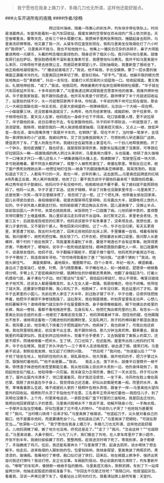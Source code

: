 > 我宁愿他在我身上捅刀子，多捅几刀也无所谓，这样他还能舒服点。

###火车开进所有的夜晚
####作者/徐畅

						跨过琼州海峡，随着一阵撕心的刹车声，列车徐步停在铁轨上。时间是凌晨两点。车窗外能看到一处汽车回收站，报废车辆的空骨架在百米阔的广场上依次排去。天空昏曚重浊，要等天亮，还有三个钟头需要打发。我掼掉手里两张黑桃四，捶腿起身去厕所，马里奥洗好牌等我。他又赢了我一次。从餐车供应盒饭到现在，我和马里奥坐在吸烟处打了六小时的“跑得快”。马里奥并不姓马，我也不知他姓什么，他嘴上一撮灰白交杂的浓胡子，鼻子大得能塞进两枚一元硬币，头戴的鸭舌帽也是绿色的，随身还带了暗灰小包。我只好叫他马里奥。就像我哥们去拉萨后，整张脸晒得黑不溜秋毫无像素可言，我便管他叫马赛克。我并不知马里奥是什么来历，只晓得他不是去拯救公主，而是回老家探望儿子。回到抽烟处，我重新垫了报纸坐下，他正痴痴地凝视窗外。“广播说前面塌方了。”我说。他不睬我，手也没摸牌。蒙了一层水雾的玻璃窗正漏着冷冷的光。马里奥回过神来切了牌，是张红桃A。“好手气。”我说。他躲开我的眼光慌张地掏出一包“黄鹤楼”，抖出一支衔住，就着打火机忽扇的火焰猛吸一口。他收起烟盒，重又掏出，礼貌地伸给我，“戒了。”我说。他放回兜，两根姜黄的手指夹住烟蒂频频吐烟雾。“华子就在汽车回收站开吊车，十多年前的事了。”马里奥递过牌试探我是否愿意听他的故事，我推开牌听他讲。华子是我家独苗，我不跟你捣虚话，他开吊车真是个好把式。跟师傅学了半个月就进回收站了，站里给的钱不少，头一月就寄回家两千多块。你知道，十年前的两千块可比现在值钱，那会儿一大碗豆腐脑也就一块五毛钱，还是大瓷碗盛的——他弹掉烟灰，比划出一个大碗——现在啊，一小碟就要三块，还没尝着味道就没了。头两年，他月月给家寄钱，成箱奶粉、饼干往家带。华子晓得他妈苦，夏天没人在家，他妈捂出一身痱子也下不得床。吃口饭都要人喂，更不说拉尿了。华子跟他妈亲，说日后哪也不去，专在家服侍他妈。华子妈听不得软话，一听就堕泪了。她淌泪望我，我晓得，她是怨我的——两人挨进吸烟室抽烟，马里奥捏灭烟头，又点上一根，放低声音——我也该，谁叫我嘴贪哩？我是开卡车的，在钢铁厂里，现在不开了。当时接一笔单子，去信阳一家焊铁床的小厂送钢，我媳妇押车。交了货当晚我就喝大了，可想到明儿早还要回厂送款，便连夜开了车，厂里人劝我也不听。我媳妇坐在副驾驶上拿湿毛巾，一个劲儿地帮我擦脸。开了一个钟头，我彻底酒醒了，路也好走，就是尿脬涨得厉害，我歇车站路边撒了泡黄尿，可等我拉好拉链回头一瞅——觌面吸烟的两人转过头来谛听，马里奥用力摆手，头也摇着，他顿了良久强咽下一口唾沫才开口——哪儿还有人？一辆集装箱闷头撞上去，我魂都掉了，驾驶室压成一块大饼，幸亏她是睡着，要不然连头都挤掉了。我整个人被死死拿住了，竟僵在那里。等我反应过来，砸了窗户费死劲拽她出来——他愣怔地盯住我——她身下的腿就像两条空棉裤管，晃晃荡荡的。我就知道这下完了。人都有不行的一天，我也一样，迟早的事儿，送去医院……马里奥捻起牌底的红桃A侍弄着正反面，两人离开吸烟室，他改了口：要不我怎说华子跟他妈最亲呢？我跟他妈商量，再过两年给华子娶媳妇。他妈问华子有没相中的，他痴痴地说不要不要，有了媳妇就不能照顾他妈了。他妈一认真，华子才道了实话。这孩子贼精，早谈了对象也没跟家里传言——马里奥笑了，这是他第一次笑——我平日里糊涂惯了，倒忽视了这一茬。过了个把礼拜，他带着女朋友回家来。囡儿长得瓷白瓷白，身段细瘦好看，就是衣服穿得花里胡哨，后背露出大半，就跟电视上放的人似的。华子说外面人都是这打扮。他妈偷偷揭了席边掏出五百块，囡儿道谢接了，没推让半点。饭前饭后囡儿一声不吭，夹菜也挑挑拣拣，米饭刚吃了一口就撂了碗。儿他妈是中意的，喜得整天唠叨要刨了土墙盖楼房。我心里却滚瓜走石得说不出滋味。自打那天之后，家里老会丢钱，先是三五十，后就是成百成百的红票子。他妈说该是华子有急事拿了，没来得及说。我想也是，自家儿子拿的钱，又不是别个甚人。等他回来问问便知。过了一月，华子也没归家。有天五更夜里，家里遭了抢劫。我去村头吃酒了，回来见孩他妈趴在床上哭，手里攥着一沓钱，喊着有贼有贼。我问是哪个，她死死把住嘴。我反锁了门，打开衣柜，把钱塞进长裤口袋里。我问那人长甚模样，哪个村的？她反倒哭了，骂我灌黄汤灌到了半夜，要是不喝酒也不会有这等事。她哭得更厉害，干脆嚎开了，哽咽间，说华子一脸死相进屋抢钱，眼神恶狠狠的要吃人一样，张口就要两千，说是朋友借的。他妈不信，华子翻箱子踢柜子，把屋子搜个罄尽。他妈死死护着席边不给，华子干脆抢了。我连夜骑车寻他。“你可晓得我看到了甚？”他问我。“这哪个猜到？”我说。他摇头屏住气。　　满屋臭脚味，遍地烟头，猪圈都不如。四个小青年，年纪一般大，横竖躺着，身边点了盏煤油灯，纸卷、针筒、汤勺随意撒着，华子睡在地上，如一摊细泥，琵琶骨一根根看得分明，手臂上扎了密密麻麻的针眼，胳膊肘处的针眼都淤黑青肿。他翻了身端起汤勺，打着火机煨烧勺底，鼻子凑在勺子边。他们管这叫“走板”。我拾起扫帚就打，他认不得我，嘴里日娘捣老子地咒骂，还说女人都是骚精变的，女人生女人是一窝骚。我扇他嘴巴，他也不闭嘴。他骂哑了就大哭，还要拿针筒戳手腕，我心软松了手，他跑掉了，半年没归家。我去站里问了才知，跟华子去家里的小囡儿，先前在旁人家住了大半年，刮过胎才跟了华子，华子也傻，日夜供钱把她养着，她把华子摸捞干净卷钱跑路了。送灶那天，我在锅屋揉面，听到弄堂里有走动声，心想儿他妈要解手吗？谁晓得推门就见到华子在屋里翻东西，身子瘦得像根扁担。眼下他摸出衣柜里的长裤，掏出一卷钱，看都不看地揣进怀里。见身后有人，他慌忙掏出裤兜里的匕首，有恁长——马里奥比划出合适的长度——他是犯了毒瘾走投无路了。他妈哭喊着掉下床，抱住他的腿，任他踢踹也不放手，谁晓得这畜牲一刀捅进他妈的胳膊肘里，又连轧两刀，孩子妈的棉袄瓤子都湿血漫出来。我将要上前，他忽喇几下挥着刀子把我逼到门外。他疯掉了，我也疯掉了，可我比他还疯哩。我在院里胡乱瞎走，前后拿不出主意。我不跟你胡诌，那几分钟当真煎熬，翻来覆去，跟油锅里的鸡蛋饼似的。我走到井边拾块砖头，觉着不合手便丢了，又去锅屋取了案板上的菜刀，还是不顺手。院墙根倚着一把斧头，生了锈，刀口也钝了，但还能用。屋里传出孩儿他妈的打骂声，华子也在嚎哭。我提了斧头冲进门——三个青年人走进吸烟室，彼此递了烟，嬉笑打闹。马里奥不说话，默默给我发牌，他又起了打牌的兴致。　　“然后呢？”我问他，“你进屋以后？”“华子抢了钱坐在地上，他妈抓住他的头发，胡乱扇他头，他大哭着，拨开他妈的手，把刀子擎过头顶，狠狠地盯着他妈。”“他不会是要……”我说。　　我走上去，落下斧头，就像平日里劈开一根干柴。铁锈渣子掉进他的发茬里都能见着。我从他后脑上拔出斧头丢到一边，他的身体栽倒了。我抱起他坐在门槛上，他轻得像一只花猫。我浑身没力乏得厉害，像扛了一天水泥包，终于可以休息了。屋外比屋内冷清多了，领口里灌着风，刚才我还没感觉，一坐下来，冷风吹在脸上像在扇巴掌。我脱了皮袄盖在华子身上，我觉得自己还活着，好似从前都是死着一般。院里的水井、条凳、草堆看着那么生疏，难不成是别人家的？梧桐叶在梢头弄喧，跟雀子一样——马里奥扭头望向窗外的回收站，烟燃到尽头烫了手指他也不在意。三名青年正奇异地打量他——我抱住儿子，到了天明也没撒手。上个月，村里来电话说，一家胶合板厂盘下村里的三亩稻地，我是回去迁坟的。　　我明白他回家探望儿子的意思。马里奥问我喝水不？我说不渴，他解开随身小包，一手掏水瓶，一手撑开五指当空掩着。好似包里装了见不得人的物什。“你说你儿子哭了？他抢钱为甚要哭呢？”我问。“当时哪儿晓得？后来才知。”马里奥换了根烟说，“他竖起刀子，尖头是对着自己的胸口，他不是要杀他妈，而是要捅死自个儿。他知道自己疯了。”马里奥抹了把眼睑，“可就在那空当……”他深吸一口冷气，“我宁愿他在我身上捅刀子，多捅几刀也无所谓，这样他还能舒服点。儿他妈哭瞎了眼，搬了地方也没用，终究还是走了。”“走了？”我问，“怎会这样？”“也就刚走，”马里奥说着，大鼻子殷红，“火化了儿子，我们搬去了外地，在人家车库里开了家小超市，开张不到半年，我媳妇偷偷藏了农药，整整两瓶，趁我进货时喝下死了。等我到家，身子都硬了，手指蜷成了鸡爪。往后，我还能有甚奔头？”马里奥愣了愣，起身去厕所，说水喝快了想去解手。他走后，进来吸烟的人踢到他的包，包里铛铛响，我倾身探望，里面竟装了两瓶农药，黑漆漆的，玻璃瓶。我蓦地打了寒噤，胸口似打进了铁钉。回来后，他在裤腿上擦净手，强挤出笑容问我还打牌吗？我说打吧，反正也没事。车厢剧烈晃动，想必前面的塌方清除了，列车重新开动。“嚓嚓”的车轮声，像掰断一根根手指的脆响。马里奥捏灭烟头，默默抓牌。车到了下一站停留两分钟，他抽走屁股底的报纸准备下车。“你回去不仅是迁坟吧？”我随口问。他提溜起灰包，看着我，没说一声再见便下车了。借着站台上阴冷的灯光，我看清站牌上赫然写着：天堂村。			  		